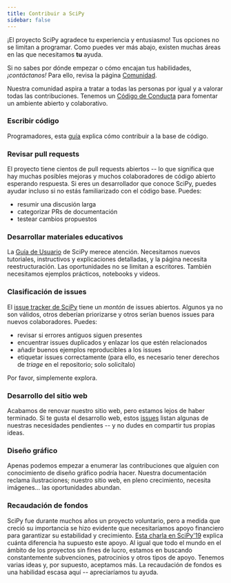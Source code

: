 ```yaml
---
title: Contribuir a SciPy
sidebar: false
---
```


¡El proyecto SciPy agradece tu experiencia y entusiasmo!
Tus opciones no se limitan a programar. Como puedes ver más abajo, existen muchas áreas en las que necesitamos **tu** ayuda.

Si no sabes por dónde empezar o cómo encajan tus habilidades, _¡contáctanos!_
Para ello, revisa la página [Comunidad](/community).

Nuestra comunidad aspira a tratar a todas las personas por igual y a valorar todas las contribuciones.
Tenemos un [Código de Conducta](https://docs.scipy.org/doc/scipy/dev/conduct/code_of_conduct.html) para fomentar un ambiente abierto y colaborativo.

### Escribir código

Programadores, esta
[guía](https://scipy.github.io/devdocs/dev/contributor/development_workflow.html#development-workflow)
explica cómo contribuir a la base de código.

### Revisar pull requests

El proyecto tiene cientos de pull requests abiertos -- lo que significa que hay muchas posibles mejoras
y muchos colaboradores de código abierto esperando respuesta. Si eres
un desarrollador que conoce SciPy, puedes ayudar incluso si no estás familiarizado con el código base. Puedes:

- resumir una discusión larga
- categorizar PRs de documentación
- testear cambios propuestos

### Desarrollar materiales educativos

La [Guía de Usuario](https://docs.scipy.org/doc/scipy/tutorial/index.html) de SciPy merece atención.
Necesitamos nuevos tutoriales, instructivos y explicaciones detalladas, y la página necesita reestructuración. Las oportunidades no se limitan a escritores. También necesitamos ejemplos prácticos, notebooks y videos.

### Clasificación de issues

El [issue tracker de SciPy](https://github.com/scipy/scipy/issues) tiene un _montón_
de issues abiertos. Algunos ya no son válidos, otros deberían priorizarse y otros serían buenos issues para nuevos colaboradores. Puedes:

- revisar si errores antiguos siguen presentes
- encuentrar issues duplicados y enlazar los que estén relacionados
- añadir buenos ejemplos reproducibles a los issues
- etiquetar issues correctamente (para ello, es necesario tener derechos de _triage_ en el repositorio; solo solicítalo)

Por favor, simplemente explora.

### Desarrollo del sitio web

Acabamos de renovar nuestro sitio web, pero estamos lejos de haber terminado. Si te gusta el desarrollo web, estos
[issues](https://github.com/scipy/scipy.org/issues)
listan algunas de nuestras necesidades pendientes -- y no dudes en compartir tus propias ideas.

### Diseño gráfico

Apenas podemos empezar a enumerar las contribuciones que alguien con conocimiento de diseño gráfico podría hacer.
Nuestra documentación reclama ilustraciones; nuestro sitio web, en pleno crecimiento, necesita imágenes... las oportunidades abundan.

### Recaudación de fondos

SciPy fue durante muchos años un proyecto voluntario, pero a medida que creció su importancia se hizo evidente que necesitaríamos apoyo financiero para garantizar su estabilidad y crecimiento. [Esta charla en SciPy'19](https://www.youtube.com/watch?v=dBTJD_FDVjU) explica cuánta diferencia ha supuesto este apoyo. Al igual que todo el mundo en el ámbito de los proyectos sin fines de lucro, estamos en
buscando constantemente subvenciones, patrocinios y otros tipos de apoyo. Tenemos varias ideas y, por supuesto, aceptamos más. La recaudación de fondos es una habilidad escasa aquí -- apreciaríamos tu ayuda.
